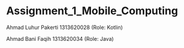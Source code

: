 # Assignment_1_Mobile_Computing

Ahmad Luhur Pakerti 1313620028 (Role: Kotlin)

Ahmad Bani Faqih 1313620034 (Role: Java)
